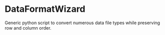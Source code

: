 # DataFormatWizard
Generic python script to convert numerous data file types while preserving row and column order. 
